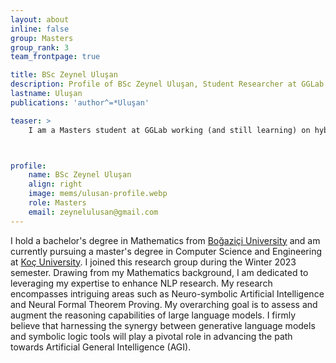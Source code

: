 ```yaml
---
layout: about
inline: false
group: Masters
group_rank: 3
team_frontpage: true

title: BSc Zeynel Uluşan
description: Profile of BSc Zeynel Uluşan, Student Researcher at GGLab.
lastname: Uluşan
publications: 'author^=*Uluşan'

teaser: >
    I am a Masters student at GGLab working (and still learning) on hybrid models. 



profile:
    name: BSc Zeynel Uluşan
    align: right
    image: mems/ulusan-profile.webp
    role: Masters
    email: zeynelulusan@gmail.com
---
```


I hold a bachelor's degree in Mathematics from [Boğaziçi University](https://www.boun.edu.tr/en-US/Index) and am currently pursuing a master's degree in Computer Science and Engineering at [Koç University](https://www.ku.edu.tr/en). I joined this research group during the Winter 2023 semester. Drawing from my Mathematics background, I am dedicated to leveraging my expertise to enhance NLP research. My research encompasses intriguing areas such as Neuro-symbolic Artificial Intelligence and Neural Formal Theorem Proving. My overarching goal is to assess and augment the reasoning capabilities of large language models. I firmly believe that harnessing the synergy between generative language models and symbolic logic tools will play a pivotal role in advancing the path towards Artificial General Intelligence (AGI).
